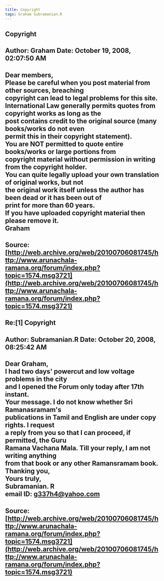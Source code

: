 ```yaml
--- 
title: Copyright   
tags: Graham Subramanian.R  
---  
```

## Copyright  
Author: Graham              Date: October 19, 2008, 02:07:50 AM  
---  
Dear members,   
Please be careful when you post material from other sources, breaching  
copyright can lead to legal problems for this site.   
International Law generally permits quotes from copyright works as long as the  
post contains credit to the original source (many books/works do not even  
permit this in their copyright statement).   
You are NOT permitted to quote entire books/works or large portions from  
copyright material without permission in writing from the copyright holder.   
You can quite legally upload your own translation of original works, but not  
the original work itself unless the author has been dead or it has been out of  
print for more than 60 years.   
If you have uploaded copyright material then please remove it.   
Graham
 ---  
Source:[http://web.archive.org/web/20100706081745/http://www.arunachala-ramana.org/forum/index.php?topic=1574.msg3721](http://web.archive.org/web/20100706081745/http://www.arunachala-ramana.org/forum/index.php?topic=1574.msg3721)   
---  

## Re:[1] Copyright  
Author: Subramanian.R       Date: October 20, 2008, 08:25:42 AM  
---  
Dear Graham,   
I had two days' powercut and low voltage problems in the city   
and I opened the Forum only today after 17th instant.   
Your message. I do not know whether Sri Ramanasramam's   
publications in Tamil and English are under copy rights. I request   
a reply from you so that I can proceed, if permitted, the Guru   
Ramana Vachana Mala. Till your reply, I am not writing anything   
from that book or any other Ramansramam book.   
Thanking you,   
Yours truly,   
Subramanian. R   
email ID: g337h4@yahoo.com
 ---  
Source:[http://web.archive.org/web/20100706081745/http://www.arunachala-ramana.org/forum/index.php?topic=1574.msg3721](http://web.archive.org/web/20100706081745/http://www.arunachala-ramana.org/forum/index.php?topic=1574.msg3721)   
---  

